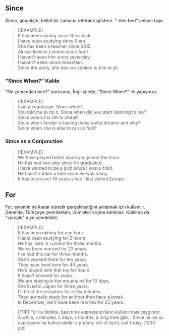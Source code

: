 ## Since  
Since, geçmişte, belirli bir zamana referans gösterir. "-den beri" anlamı taşır.  

> [!EXAMPLE]  
> It has been raining since 10 o’clock.  
> I have been studying since 9 am.  
> She has been a teacher since 2015.  
> Ali has lived in London since April.  
> I haven't seen him since yesterday.  
> I haven't eaten since breakfast.  
> Since the party, she has not spoken to him at all.  

### "Since When?" Kalıbı  

"Ne zamandan beri?" sorusunu, İngilizcede, "Since When?" ile yapıyoruz.  

> [!EXAMPLE]  
> I am a vegetarian. Since when?  
> You told me to do it. Since when did you start listening to me?  
> Since when it is OK to cheat?  
> Since when Serdar is having these awful dreams and why?  
> Since when she is able to run so fast?  

### Since as a Conjunction  

> [!EXAMPLE]  
> We have played better since you joined the team.  
> He has had two jobs since he graduated.  
> I have wanted to be a pilot since I was a child.  
> He hasn't ridden a bike since he was a boy.  
> It has been over 10 years since I last visited Europe.  

## For  
For, eylemin ne kadar süredir gerçekleştiğini anlatmak için kullanılır. Genelde, Türkçeye çevirilerken, cümlelerin içine katılmaz. Katılırsa da "süreyle" diye çevrilebilir.  

> [!EXAMPLE]  
> It has been raining for one hour.  
> I have been studying for 2 hours.  
> He has lived in London for three months.  
> We've been married for 22 years.  
> I've had this car for three months.  
> She's worked there for ten years.  
> They have lived here for 40 years.  
> He's played with that toy for hours.  
> It hasn't snowed for years.  
> We are staying in the mountains for 10 days.  
> She lived in Japan for three years.  
> I'll be at the reception for a few minutes.  
> They normally study for an hour then have a break.  
> In December, we'll have been married for 25 years.  

> [!TIP] For ile birlikte, bazı time expression’ların kullanılması yaygındır. A while, x minutes, x days, x months, a long time gibi… Since ile ise şu expression’lar kullanılabilir: x pm/am, xth of April, last friday, 2000 gibi.  